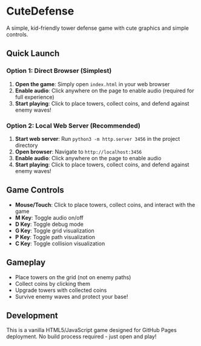 # CuteDefense

A simple, kid-friendly tower defense game with cute graphics and simple controls.

## Quick Launch

### Option 1: Direct Browser (Simplest)
1. **Open the game**: Simply open `index.html` in your web browser
2. **Enable audio**: Click anywhere on the page to enable audio (required for full experience)
3. **Start playing**: Click to place towers, collect coins, and defend against enemy waves!

### Option 2: Local Web Server (Recommended)
1. **Start web server**: Run `python3 -m http.server 3456` in the project directory
2. **Open browser**: Navigate to `http://localhost:3456`
3. **Enable audio**: Click anywhere on the page to enable audio
4. **Start playing**: Click to place towers, collect coins, and defend against enemy waves!

## Game Controls

- **Mouse/Touch**: Click to place towers, collect coins, and interact with the game
- **M Key**: Toggle audio on/off
- **D Key**: Toggle debug mode
- **G Key**: Toggle grid visualization
- **P Key**: Toggle path visualization
- **C Key**: Toggle collision visualization

## Gameplay

- Place towers on the grid (not on enemy paths)
- Collect coins by clicking them
- Upgrade towers with collected coins
- Survive enemy waves and protect your base!

## Development

This is a vanilla HTML5/JavaScript game designed for GitHub Pages deployment. No build process required - just open and play!
